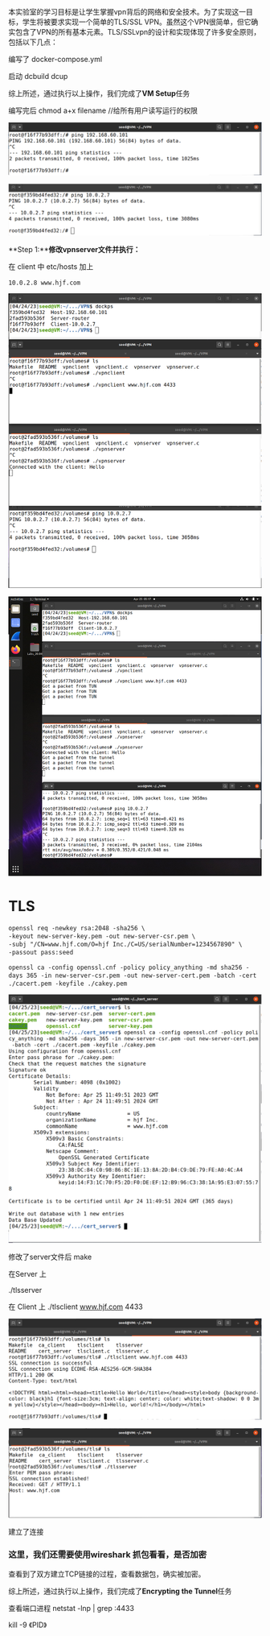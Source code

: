 本实验室的学习目标是让学生掌握vpn背后的网络和安全技术。为了实现这一目标，学生将被要求实现一个简单的TLS/SSL VPN。虽然这个VPN很简单，但它确实包含了VPN的所有基本元素。TLS/SSLvpn的设计和实现体现了许多安全原则，包括以下几点：




编写了 docker-compose.yml

启动
dcbuild
dcup


综上所述，通过执行以上操作，我们完成了**VM Setup**任务


编写完后 
chmod a+x filename //给所有用户读写运行的权限


![](attachments/Pasted%20image%2020230425161340.png)

![](attachments/Pasted%20image%2020230425161353.png)


**Step 1:****修改vpnserver文件并执行：**


在 client 中
etc/hosts 
加上
```
10.0.2.8 www.hjf.com
```



![](attachments/Pasted%20image%2020230425171643.png)



![](attachments/Pasted%20image%2020230425171712.png)

# TLS

```
openssl req -newkey rsa:2048 -sha256 \
-keyout new-server-key.pem -out new-server-csr.pem \
-subj "/CN=www.hjf.com/O=hjf Inc./C=US/serialNumber=1234567890" \
-passout pass:seed

```


```
openssl ca -config openssl.cnf -policy policy_anything -md sha256 -days 365 -in new-server-csr.pem -out new-server-cert.pem -batch -cert ./cacert.pem -keyfile ./cakey.pem
```

![](attachments/Pasted%20image%2020230425195030.png)



修改了server文件后
make 

在Server 上 

./tlsserver 

在 Client 上
./tlsclient www.hjf.com 4433

![](attachments/Pasted%20image%2020230425200028.png)


![](attachments/Pasted%20image%2020230425200043.png)

建立了连接



###  这里，我们还需要使用wireshark 抓包看看，是否加密

查看到了双方建立TCP链接的过程，查看数据包，确实被加密。

综上所述，通过执行以上操作，我们完成了**Encrypting the Tunnel**任务


查看端口进程
netstat -lnp | grep :4433

kill -9 《PID》